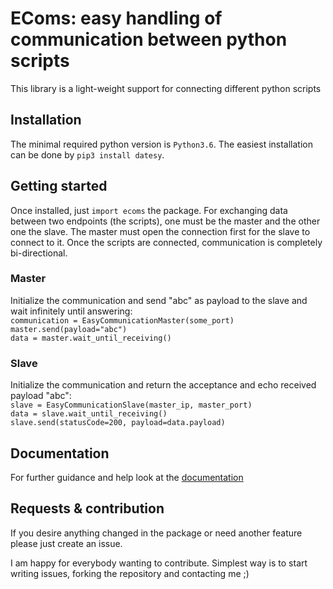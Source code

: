 # EComs: easy handling of communication between python scripts
This library is a light-weight support for connecting different python scripts

## Installation
The minimal required python version is `Python3.6`.
The easiest installation can be done by `pip3 install datesy`.

## Getting started
Once installed, just `import ecoms` the package.
For exchanging data between two endpoints (the scripts), one must be the master and the other one the slave.
The master must open the connection first for the slave to connect to it. Once the scripts are connected, communication is completely bi-directional.

### Master
Initialize the communication and send "abc" as payload to the slave and wait infinitely until answering:<br/>
`communication = EasyCommunicationMaster(some_port)`<br/>
`master.send(payload="abc")`<br/>
`data = master.wait_until_receiving()`

### Slave
Initialize the communication and return the acceptance and echo received payload "abc":<br/>
`slave = EasyCommunicationSlave(master_ip, master_port)`<br/>
`data = slave.wait_until_receiving()`<br/>
`slave.send(statusCode=200, payload=data.payload)`


## Documentation

For further guidance and help look at the [documentation](https://ecoms.readthedocs.io/en/latest/)

## Requests & contribution
If you desire anything changed in the package or need another feature please just create an issue.

I am happy for everybody wanting to contribute. Simplest way is to start writing issues, forking the repository and contacting me ;)


